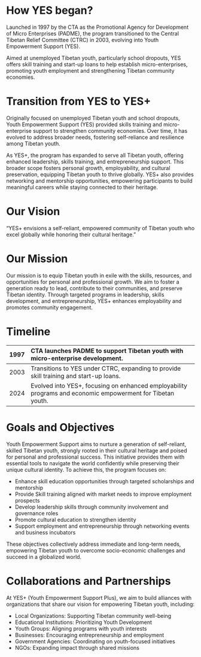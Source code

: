 # **How YES began?**

Launched in 1997 by the CTA as the Promotional Agency for Development of Micro Enterprises (PADME), the program transitioned to the Central Tibetan Relief Committee (CTRC) in 2003, evolving into Youth Empowerment Support (YES). 

Aimed at unemployed Tibetan youth, particularly school dropouts, YES offers skill training and start-up loans to help establish micro-enterprises, promoting youth employment and strengthening Tibetan community economies.

# **Transition from YES to YES+**

Originally focused on unemployed Tibetan youth and school dropouts, Youth Empowerment Support (YES) provided skills training and micro-enterprise support to strengthen community economies. Over time, it has evolved to address broader needs, fostering self-reliance and resilience among Tibetan youth.

As YES+, the program has expanded to serve all Tibetan youth, offering enhanced leadership, skills training, and entrepreneurship support. This broader scope fosters personal growth, employability, and cultural preservation, equipping Tibetan youth to thrive globally. YES+ also provides networking and mentorship opportunities, empowering participants to build meaningful careers while staying connected to their heritage.

# **Our Vision**

“YES+ envisions a self-reliant, empowered community of Tibetan youth who excel globally while honoring their cultural heritage.”

# **Our Mission**

Our mission is to equip Tibetan youth in exile with the skills, resources, and opportunities for personal and professional growth. We aim to foster a generation ready to lead, contribute to their communities, and preserve Tibetan identity. Through targeted programs in leadership, skills development, and entrepreneurship, YES+ enhances employability and promotes community engagement.

# **Timeline**

| 1997 | CTA launches PADME to support Tibetan youth with micro-enterprise development. |
| :---- | :---- |
| 2003 | Transitions to YES under CTRC, expanding to provide skill training and start-up loans. |
| 2024 | Evolved into YES+, focusing on enhanced employability programs and economic empowerment for Tibetan youth. |

# **Goals and Objectives**

Youth Empowerment Support aims to nurture a generation of self-reliant, skilled Tibetan youth, strongly rooted in their cultural heritage and poised for personal and professional success. This initiative provides them with essential tools to navigate the world confidently while preserving their unique cultural identity. To achieve this, the program focuses on:

* Enhance skill education opportunities through targeted scholarships and mentorship  
* Provide Skill training aligned with market needs to improve employment prospects  
* Develop leadership skills through community involvement and governance roles  
* Promote cultural education to strengthen identity  
* Support employment and entrepreneurship through networking events and business incubators

These objectives collectively address immediate and long-term needs, empowering Tibetan youth to overcome socio-economic challenges and succeed in a globalized world.

# **Collaborations and Partnerships**

At YES+ (Youth Empowerment Support Plus), we aim to build alliances with organizations that share our vision for empowering Tibetan youth, including:

* Local Organizations: Supporting Tibetan community well-being  
* Educational Institutions: Prioritizing Youth Development  
* Youth Groups: Aligning programs with youth interests  
* Businesses: Encouraging entrepreneurship and employment  
* Government Agencies: Coordinating on youth-focused initiatives  
* NGOs: Expanding impact through shared missions